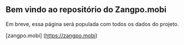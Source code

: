 ## Bem vindo ao repositório do Zangpo.mobi

Em breve, essa página será populada com todos os dados do projeto.

[zangpo.mobi] (https://zangpo.mobi)

